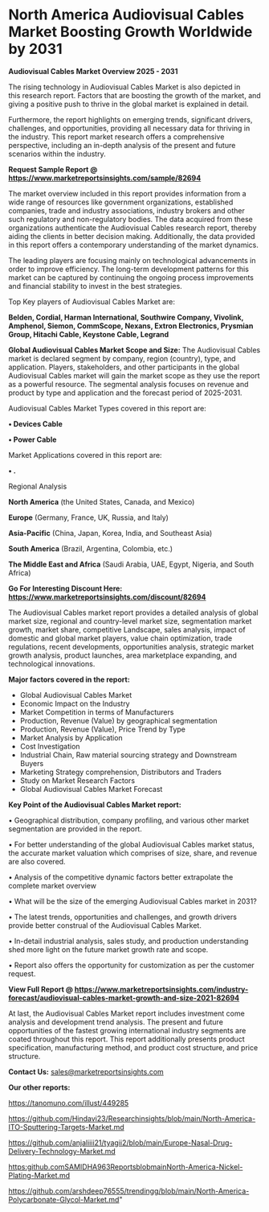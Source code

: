 # North America Audiovisual Cables Market Boosting Growth Worldwide by 2031

<Strong> Audiovisual Cables Market Overview 2025 - 2031</strong>

The rising technology in Audiovisual Cables Market is also depicted in this research report. Factors that are boosting the growth of the market, and giving a positive push to thrive in the global market is explained in detail.

Furthermore, the report highlights on emerging trends, significant drivers, challenges, and opportunities, providing all necessary data for thriving in the industry. This report market research offers a comprehensive perspective, including an in-depth analysis of the present and future scenarios within the industry.

<strong>Request Sample Report @ <a href=https://www.marketreportsinsights.com/sample/82694>https://www.marketreportsinsights.com/sample/82694</a></strong>

The market overview included in this report provides information from a wide range of resources like government organizations, established companies, trade and industry associations, industry brokers and other such regulatory and non-regulatory bodies. The data acquired from these organizations authenticate the Audiovisual Cables research report, thereby aiding the clients in better decision making. Additionally, the data provided in this report offers a contemporary understanding of the market dynamics.

The leading players are focusing mainly on technological advancements in order to improve efficiency. The long-term development patterns for this market can be captured by continuing the ongoing process improvements and financial stability to invest in the best strategies.

Top Key players of Audiovisual Cables Market are:

<strong>Belden, Cordial, Harman International, Southwire Company, Vivolink, Amphenol, Siemon, CommScope, Nexans, Extron Electronics, Prysmian Group, Hitachi Cable, Keystone Cable, Legrand</strong>

<strong><b>Global Audiovisual Cables Market Scope and Size:</b></strong>
The Audiovisual Cables market is declared segment by company, region (country), type, and application. Players, stakeholders, and other participants in the global Audiovisual Cables market will gain the market scope as they use the report as a powerful resource. The segmental analysis focuses on revenue and product by type and application and the forecast period of 2025-2031.

Audiovisual Cables Market Types covered in this report are:

<strong>• Devices Cable

• Power Cable</strong>

Market Applications covered in this report are:

<strong>• .</strong> 

Regional Analysis

<strong>North America</strong> (the United States, Canada, and Mexico)

<strong>Europe</strong> (Germany, France, UK, Russia, and Italy)

<strong>Asia-Pacific</strong> (China, Japan, Korea, India, and Southeast Asia)

<strong>South America</strong> (Brazil, Argentina, Colombia, etc.)

<strong>The Middle East and Africa</strong> (Saudi Arabia, UAE, Egypt, Nigeria, and South Africa)

<strong>Go For Interesting Discount Here: <a href=https://www.marketreportsinsights.com/discount/82694>https://www.marketreportsinsights.com/discount/82694</a></strong>

The Audiovisual Cables market report provides a detailed analysis of global market size, regional and country-level market size, segmentation market growth, market share, competitive Landscape, sales analysis, impact of domestic and global market players, value chain optimization, trade regulations, recent developments, opportunities analysis, strategic market growth analysis, product launches, area marketplace expanding, and technological innovations.

<strong><b>Major factors covered in the report:</b></strong>
<ul>
  <li>Global Audiovisual Cables Market </li>
  <li>Economic Impact on the Industry</li>
  <li>Market Competition in terms of Manufacturers</li>
  <li>Production, Revenue (Value) by geographical segmentation</li>
  <li>Production, Revenue (Value), Price Trend by Type</li>
  <li>Market Analysis by Application</li>
  <li>Cost Investigation</li>
  <li>Industrial Chain, Raw material sourcing strategy and Downstream Buyers</li>
  <li>Marketing Strategy comprehension, Distributors and Traders</li>
  <li>Study on Market Research Factors</li>
  <li>Global Audiovisual Cables Market Forecast</li>
</ul>

<strong><b>Key Point of the Audiovisual Cables Market report:</b></strong>

• Geographical distribution, company profiling, and various other market segmentation are provided in the report.

• For better understanding of the global Audiovisual Cables market status, the accurate market valuation which comprises of size, share, and revenue are also covered.

• Analysis of the competitive dynamic factors better extrapolate the complete market overview

• What will be the size of the emerging Audiovisual Cables market in 2031?

• The latest trends, opportunities and challenges, and growth drivers provide better construal of the Audiovisual Cables Market.

• In-detail industrial analysis, sales study, and production understanding shed more light on the future market growth rate and scope.

• Report also offers the opportunity for customization as per the customer request.

<strong><b>View Full Report @ <a href=https://www.marketreportsinsights.com/industry-forecast/audiovisual-cables-market-growth-and-size-2021-82694>https://www.marketreportsinsights.com/industry-forecast/audiovisual-cables-market-growth-and-size-2021-82694</a></b></strong>


At last, the Audiovisual Cables Market report includes investment come analysis and development trend analysis. The present and future opportunities of the fastest growing international industry segments are coated throughout this report. This report additionally presents product specification, manufacturing method, and product cost structure, and price structure.

<strong>Contact Us:</strong>
sales@marketreportsinsights.com

<strong>Our other reports:</strong>

<a href=https://tanomuno.com/illust/449285>https://tanomuno.com/illust/449285</a>

<a href=https://github.com/Hindavi23/Researchinsights/blob/main/North-America-ITO-Sputtering-Targets-Market.md>https://github.com/Hindavi23/Researchinsights/blob/main/North-America-ITO-Sputtering-Targets-Market.md</a>

<a href=https://github.com/anjaliiii21/tyagii2/blob/main/Europe-Nasal-Drug-Delivery-Technology-Market.md>https://github.com/anjaliiii21/tyagii2/blob/main/Europe-Nasal-Drug-Delivery-Technology-Market.md</a>

<a href=https:github.comSAMIDHA963ReportsblobmainNorth-America-Nickel-Plating-Market.md>https:github.comSAMIDHA963ReportsblobmainNorth-America-Nickel-Plating-Market.md</a>

<a href=https://github.com/arshdeep76555/trendingg/blob/main/North-America-Polycarbonate-Glycol-Market.md>https://github.com/arshdeep76555/trendingg/blob/main/North-America-Polycarbonate-Glycol-Market.md</a>"
